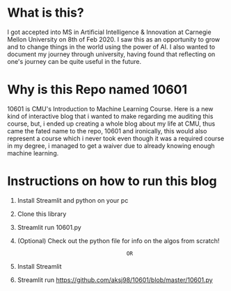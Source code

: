 # What is this?
I got accepted into MS in Artificial Intelligence & Innovation at Carnegie Mellon University on 8th of Feb 2020. I saw this as an opportunity to grow and to change things in the world using the power of AI. I also wanted to document my journey through university, having found that reflecting on one's journey can be quite useful in the future.
# Why is this Repo named 10601
 10601 is CMU's Introduction to Machine Learning Course. Here is a new kind of interactive blog that i wanted to make regarding me auditing this course, but, i ended up creating a whole blog about my life at CMU, thus came the fated name to the repo, 10601 and ironically, this would also represent a course which i never took even though it was a required course in my degree, i managed to get a waiver due to already knowing enough machine learning.
 # Instructions on how to run this blog
 1) Install Streamlit and python on your pc
 2) Clone this library
 3) Streamlit run 10601.py
 4) (Optional) Check out the python file for info on the algos from scratch!
 
                                           OR
                              
 1) Install Streamlit 
 2) Streamlit run https://github.com/aksj98/10601/blob/master/10601.py
